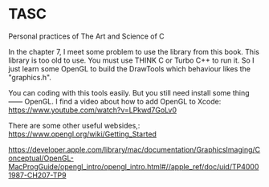 TASC
====

Personal practices of The Art and Science of C

In the chapter 7, I meet some problem to use the library from this book.
This library is too old to use. You must use THINK C or Turbo C++ to run
it. So I just learn some OpenGL to build the DrawTools which behaviour
likes the "graphics.h".

You can coding with this tools easily. But you still need install some
thing —— OpenGL. I find a video about how to add OpenGL to Xcode:
https://www.youtube.com/watch?v=LPkwd7GoLv0

There are some other useful websides,:
https://www.opengl.org/wiki/Getting_Started

https://developer.apple.com/library/mac/documentation/GraphicsImaging/Conceptual/OpenGL-MacProgGuide/opengl_intro/opengl_intro.html#//apple_ref/doc/uid/TP40001987-CH207-TP9

